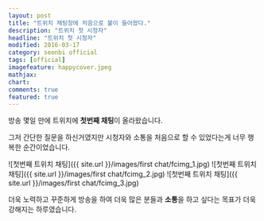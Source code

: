 ```yaml
---
layout: post
title: "트위치 채팅창에 처음으로 불이 들어왔다."
description: "트위치 첫 시청자"
headline: "트위치 첫 시청자"
modified: 2016-03-17
category: seonbi official
tags: [official]
imagefeature: happycover.jpeg
mathjax: 
chart: 
comments: true
featured: true
---
```


방송 몇일 만에 트위치에 **첫번째 채팅**이 올라왔습니다.

그저 간단한 질문을 하신거였지만 시청자와 소통을 처음으로 할 수 있었다는게 너무 행복한 순간이었습니다.

![첫번째 트위치 채팅]({{ site.url }}/images/first chat/fcimg_1.jpg)
![첫번째 트위치 채팅]({{ site.url }}/images/first chat/fcimg_2.jpg)
![첫번째 트위치 채팅]({{ site.url }}/images/first chat/fcimg_3.jpg)

더욱 노력하고 꾸준하게 방송을 하여 더욱 많은 분들과 **소통**을 하고 싶다는 목표가 더욱 강해지는 하루였습니다.
